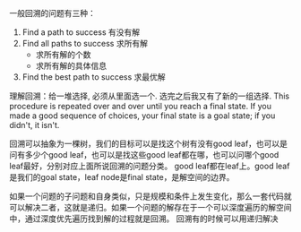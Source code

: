 一般回溯的问题有三种：

1. Find a path to success 有没有解
2. Find all paths to success 求所有解
   - 求所有解的个数
   - 求所有解的具体信息
3. Find the best path to success 求最优解



理解回溯：给一堆选择, 必须从里面选一个. 选完之后我又有了新的一组选择. This procedure is repeated over and over until you reach a final state. If you made a good sequence of choices, your final state is a goal state; if you didn't, it isn't.

回溯可以抽象为一棵树，我们的目标可以是找这个树有没有good leaf，也可以是问有多少个good leaf，也可以是找这些good leaf都在哪，也可以问哪个good leaf最好，分别对应上面所说回溯的问题分类。
good leaf都在leaf上。good leaf是我们的goal state，leaf node是final state，是解空间的边界。



如果一个问题的子问题和自身类似，只是规模和条件上发生变化，那么一套代码就可以解决二者，这就是递归。如果一个问题的解存在于一个可以深度遍历的解空间中，通过深度优先遍历找到解的过程就是回溯。
回溯有的时候可以用递归解决